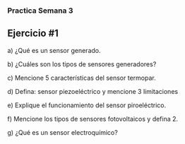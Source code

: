 
### Practica Semana 3

## Ejercicio #1

a) ¿Qué es un sensor generado.

b) ¿Cuáles son los tipos de sensores generadores?

c) Mencione 5 características del sensor termopar.

d) Defina: sensor piezoeléctrico y mencione 3 limitaciones

e) Explique el funcionamiento del sensor piroeléctrico.

f) Mencione los tipos de sensores fotovoltaicos y defina 2.

g) ¿Qué es un sensor electroquímico?



 

